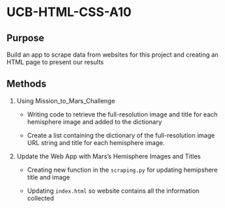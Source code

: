 # UCB-HTML-CSS-A10

## Purpose 

Build an app to scrape data from websites for this project and creating an HTML page to present our results 

## Methods

1. Using Mission_to_Mars_Challenge

    - Writing code to retrieve the full-resolution image and title for each hemisphere image and added to the dictionary

    - Create a list containing the dictionary of the full-resolution image URL string and title for each hemisphere image.

2. Update the Web App with Mars’s Hemisphere Images and Titles 

    - Creating new function in the ```scraping.py``` for updating hemipshere title and image 

    - Updating ```index.html``` so website contains all the information collected 